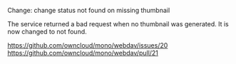 Change: change status not found on missing thumbnail

The service returned a bad request when no thumbnail was generated.
It is now changed to not found.

https://github.com/owncloud/mono/webdav/issues/20
https://github.com/owncloud/mono/webdav/pull/21
